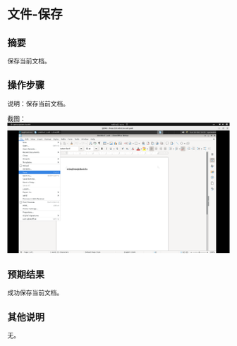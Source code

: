 # 文件-保存

## 摘要

保存当前文档。

## 操作步骤

说明：保存当前文档。

截图：![image](./img/z9.png)

## 预期结果

成功保存当前文档。

## 其他说明

无。

